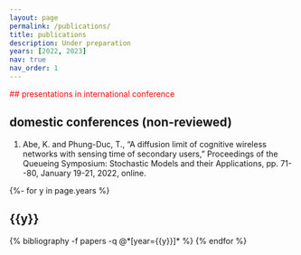 ```yaml
---
layout: page
permalink: /publications/
title: publications
description: Under preparation
years: [2022, 2023]
nav: true
nav_order: 1
---
```


<span style="color: red; "> ## presentations in international conference

## domestic conferences (non-reviewed)

1. Abe, K. and Phung-Duc, T., “A diffusion limit of cognitive wireless networks with sensing time of secondary users,” Proceedings of the Queueing Symposium: Stochastic Models and their Applications, pp. 71--80, January 19-21, 2022, online.

<!-- _pages/publications.md -->
<div class="publications">

{%- for y in page.years %}
  <h2 class="year">{{y}}</h2>
  {% bibliography -f papers -q @*[year={{y}}]* %}
{% endfor %}

</div>

